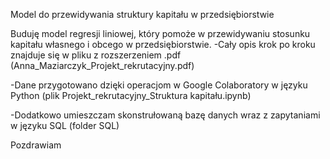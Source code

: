 Model do przewidywania struktury kapitału w przedsiębiorstwie


Buduję model regresji liniowej, który pomoże w przewidywaniu stosunku kapitału własnego i obcego w przedsiębiorstwie.
-Cały opis krok po kroku znajduje się w pliku z rozszerzeniem .pdf (Anna_Maziarczyk_Projekt_rekrutacyjny.pdf)

-Dane przygotowano dzięki operacjom w Google Colaboratory w języku Python (plik Projekt_rekrutacyjny_Struktura kapitału.ipynb)

-Dodatkowo umieszczam skonstrułowaną bazę danych wraz z zapytaniami w języku SQL (folder SQL)

Pozdrawiam